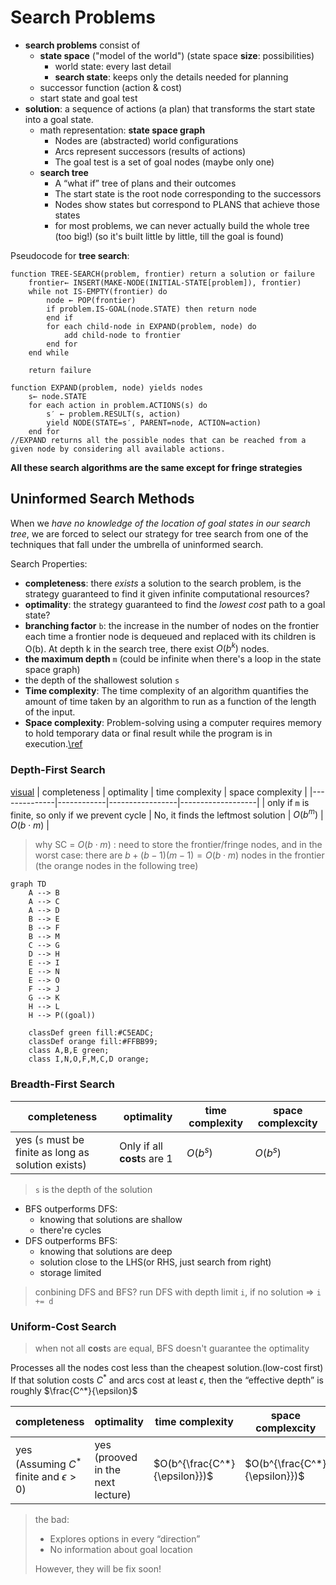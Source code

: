 # Search Problems

- **search problems** consist of
  - **state space** ("model of the world") (state space **size**: possibilities)
    - world state: every last detail
    - **search state**: keeps only the details needed for planning
  - successor function (action & cost)
  - start state and goal test
- **solution**: a sequence of actions (a plan) that transforms the start state into a goal state.
  - math representation: **state space graph**
    - Nodes are (abstracted) world configurations
    - Arcs represent successors (results of actions)
    - The goal test is a set of goal nodes (maybe only one)
  - **search tree**
    - A “what if” tree of plans and their outcomes
    - The start state is the root node corresponding to the successors
    - Nodes show states but correspond to PLANS that achieve those states
    - for most problems, we can never actually build the whole tree (too big!) (so it's built little by little, till the goal is found)

Pseudocode for **tree search**:
```
function TREE-SEARCH(problem, frontier) return a solution or failure
    frontier← INSERT(MAKE-NODE(INITIAL-STATE[problem]), frontier)
    while not IS-EMPTY(frontier) do
        node ← POP(frontier)
        if problem.IS-GOAL(node.STATE) then return node
        end if
        for each child-node in EXPAND(problem, node) do
            add child-node to frontier
        end for
    end while
    
    return failure

function EXPAND(problem, node) yields nodes 
    s← node.STATE
    for each action in problem.ACTIONS(s) do
        s′ ← problem.RESULT(s, action)
        yield NODE(STATE=s′, PARENT=node, ACTION=action)
    end for
//EXPAND returns all the possible nodes that can be reached from a given node by considering all available actions.
```
**All these search algorithms are the same except for fringe strategies**

## Uninformed Search Methods
When we *have no knowledge of the location of goal states in our search tree*, we are forced to select our strategy for tree search from one of the techniques that fall under the umbrella of uninformed search.

Search Properties:
- **completeness**: there *exists* a solution to the search problem, is the strategy guaranteed to find it given infinite computational resources?
- **optimality**: the strategy guaranteed to find the *lowest cost* path to a goal state?
- **branching factor** `b`: the increase in the number of nodes on the frontier each time a frontier node is dequeued and replaced with its children is O(b). At depth k in the search tree, there exist $O(b^k)$ nodes.
- **the maximum depth** `m` (could be infinite when there's a loop in the state space graph)
- the depth of the shallowest solution `s`
- **Time complexity**: The time complexity of an algorithm quantifies the amount of time taken by an algorithm to run as a function of the length of the input.
- **Space complexity**: Problem-solving using a computer requires memory to hold temporary data or final result while the program is in execution.[\ref](https://www.geeksforgeeks.org/time-complexity-and-space-complexity/) 

### Depth-First Search
[visual](https://visualgo.net/en/dfsbfs)
| completeness | optimality | time complexity | space complexity |
|--------------|------------|-----------------|-------------------|
| only if `m` is finite, so only if we prevent cycle | No, it finds the leftmost solution | $O(b^m)$ | $O(b \cdot m)$ |

> why SC = $O(b \cdot m)$ :
> need to store the frontier/fringe nodes, and in the worst case:
> there are $b+(b-1)(m-1)=O(b \cdot m)$ nodes in the frontier (the orange nodes in the following tree)
```mermaid
graph TD
    A --> B
    A --> C
    A --> D
    B --> E
    B --> F
    B --> M
    C --> G
    D --> H
    E --> I
    E --> N
    E --> O
    F --> J
    G --> K
    H --> L
    H --> P((goal))
    
    classDef green fill:#C5EADC;
    classDef orange fill:#FFBB99;
    class A,B,E green;
    class I,N,O,F,M,C,D orange;
```

### Breadth-First Search
| completeness | optimality | time complexity | space complexcity |
|--------------|------------|-----------------|-------------------|
| yes (`s` must be finite as long as solution exists) | Only if all **cost**s are 1 | $O(b^s)$ | $O(b^s)$ |
> `s` is the depth of the solution

- BFS outperforms DFS:
  - knowing that solutions are shallow
  - there're cycles
- DFS outperforms BFS:
  - knowing that solutions are deep
  - solution close to the LHS(or RHS, just search from right)
  - storage limited

> conbining DFS and BFS?
> run DFS with depth limit `i`, if no solution => `i += d`

### Uniform-Cost Search
> when not all **cost**s are equal, BFS doesn't guarantee the optimality

Processes all the nodes cost less than the cheapest solution.(low-cost first)
If that solution costs $C^*$ and arcs cost at least $\epsilon$, then the “effective depth” is roughly $\frac{C^*}{\epsilon}$

| completeness | optimality | time complexity | space complexcity |
|--------------|------------|-----------------|-------------------|
| yes (Assuming $C^*$ finite and $\epsilon>0$) | yes (prooved in the next lecture) | $O(b^{\frac{C^*}{\epsilon}})$ | $O(b^{\frac{C^*}{\epsilon}})$ |

> the bad:
> - Explores options in every “direction”
> - No information about goal location
> 
> However, they will be fix soon!